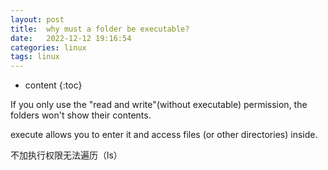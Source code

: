 ```yaml
---
layout: post
title:  why must a folder be executable?
date:   2022-12-12 19:16:54
categories: linux
tags: linux
---
```


* content
{:toc}

If you only use the "read and write"(without executable) permission, the folders won't show their contents.

execute allows you to enter it and access files (or other directories) inside.

不加执行权限无法遍历（ls）

